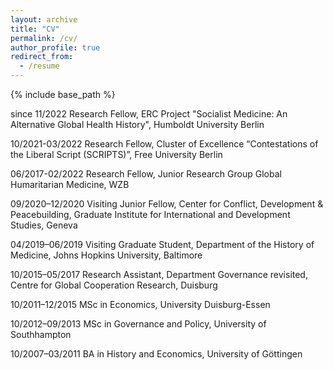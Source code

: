 ```yaml
---
layout: archive
title: "CV"
permalink: /cv/
author_profile: true
redirect_from:
  - /resume
---
```


{% include base_path %}

since 11/2022 Research Fellow, ERC Project "Socialist Medicine: An Alternative Global Health History", Humboldt University Berlin

10/2021-03/2022 Research Fellow, Cluster of Excellence “Contestations of the Liberal Script (SCRIPTS)”, Free University Berlin

06/2017-02/2022 Research Fellow, Junior Research Group Global Humaritarian Medicine, WZB

09/2020–12/2020 Visiting Junior Fellow,  Center for Conflict, Development & Peacebuilding,  Graduate Institute for International and Development Studies, Geneva

04/2019–06/2019 Visiting Graduate Student, Department of the History of Medicine, Johns Hopkins University, Baltimore

10/2015–05/2017 Research Assistant, Department Governance revisited, Centre for Global Cooperation Research, Duisburg

10/2011–12/2015 MSc in Economics, University Duisburg-Essen

10/2012–09/2013 MSc in Governance and Policy, University of Southhampton

10/2007–03/2011 BA in History and Economics, University of Göttingen
